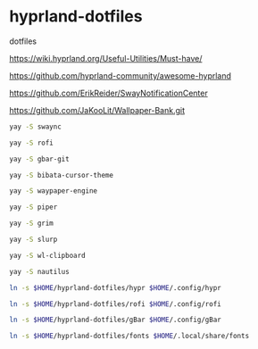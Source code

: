 # hyprland-dotfiles
dotfiles

https://wiki.hyprland.org/Useful-Utilities/Must-have/

https://github.com/hyprland-community/awesome-hyprland

https://github.com/ErikReider/SwayNotificationCenter

https://github.com/JaKooLit/Wallpaper-Bank.git

``` bash
yay -S swaync

yay -S rofi

yay -S gbar-git

yay -S bibata-cursor-theme

yay -S waypaper-engine

yay -S piper

yay -S grim

yay -S slurp

yay -S wl-clipboard

yay -S nautilus

ln -s $HOME/hyprland-dotfiles/hypr $HOME/.config/hypr

ln -s $HOME/hyprland-dotfiles/rofi $HOME/.config/rofi

ln -s $HOME/hyprland-dotfiles/gBar $HOME/.config/gBar

ln -s $HOME/hyprland-dotfiles/fonts $HOME/.local/share/fonts
```
